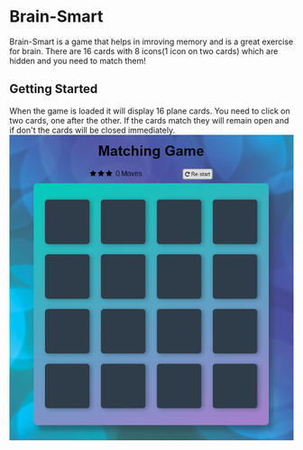 # Brain-Smart
Brain-Smart is a game that helps in imroving memory and is a great exercise for brain. There are 16 cards with 8 icons(1 icon on two cards) which are hidden and you need to match them!
## Getting Started
When the game is loaded it will display 16 plane cards. You need to click on two cards, one after the other. If the cards match they will remain open and if don't the cards will be closed immediately.
<img src="images/memoryGame.png">
